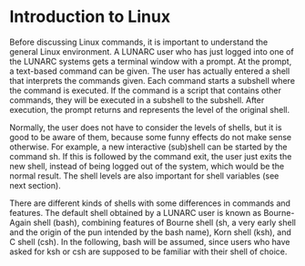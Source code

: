 # Introduction to Linux

Before discussing Linux commands, it is important to understand the general Linux environment. A LUNARC user who has just logged into one of the LUNARC systems gets a terminal window with a prompt. At the prompt, a text-based command can be given. The user has actually entered a shell that interprets the commands given. Each command starts a subshell where the command is executed. If the command is a script that contains other commands, they will be executed in a subshell to the subshell. After execution, the prompt returns and represents the level of the original shell.

Normally, the user does not have to consider the levels of shells, but it is good to be aware of them, because some funny effects do not make sense otherwise. For example, a new interactive (sub)shell can be started by the command sh. If this is followed by the command exit, the user just exits the new shell, instead of being logged out of the system, which would be the normal result. The shell levels are also important for shell variables (see next section).

There are different kinds of shells with some differences in commands and features. The default shell obtained by a LUNARC user is known as Bourne-Again shell (bash), combining features of Bourne shell (sh, a very early shell and the origin of the pun intended by the bash name), Korn shell (ksh), and C shell (csh). In the following, bash will be assumed, since users who have asked for ksh or csh are supposed to be familiar with their shell of choice.

